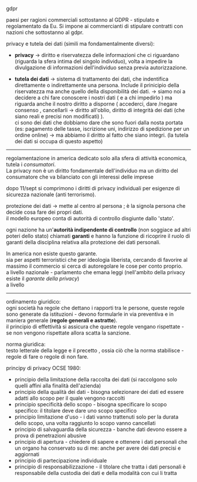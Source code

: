 gdpr


paesi per ragioni commerciali sottostanno al GDPR - stipulato e regolamentato da Eu. Si impone ai commercianti di stipulare contratti con nazioni che sottostanno al gdpr.  


privacy e tutela dei dati (simili ma fondamentalmente diversi):  

- **privacy** -> diritto e riservatezza delle informazioni che ci riguardano  (riguarda la sfera intima del singolo individuo), volta a impedire la divulgazione di informazioni dell'individuo senza previa autorizzazione.  

- **tutela dei dati** -> sistema di trattamento dei dati, che indentifica direttamente o indirettamente una persona.  Include il prinicipio della riservatezza ma anche quello della disponibilità dei dati.  -> siamo noi a decidere a chi fare conoscere i nostri dati ( e a chi impedirlo ) ma riguarda anche il nostro diritto a disporne ( accederci, dare /negare consenso , cancellarli -> diritto all'oblio, diritto di integrità dei dati (che siano reali e precisi non modificati) ).  
ci sono dei dati che dobbiamo dare che sono fuori dalla nosta portata (es: pagamento delle tasse, iscrizione uni, indirizzo di spedizione per un ordine online) -> ma abbiamo il diritto al fatto che siano integri. (la tutela dei dati si occupa di questo aspetto)   


--- 

regolamentazione in america dedicato solo alla sfera di attività economica, tutela i _consumatori_.  
La privacy non è un diritto fondamentale dell'individuo ma un diritto del consumatore che va bilanciato con gli interessi delle imprese    

dopo 11/sept si comprimono i diritti di privacy individuali per esigenze di sicurezza nazionale (anti terrorismo).   


protezione dei dati -> mette al centro al persona ; è la signola persona che decide cosa fare dei propri dati.  
il modello europeo conta di autorità di controllo disgiunte dallo 'stato'.  

ogni nazione ha un'**autorità indipendente di controllo** (non soggiace ad altri poteri dello stato) chiamati **garanti** e hanno la funzione di ricoprire il ruolo di garanti della disciplina relativa alla protezione dei dati personali.   

In america non esiste questo garante.  
sia per aspetti terroristici che per ideologia liberista, cercando di favorire al massimo il commercio si cerca di autoregolare le cose per conto proprio.  
a livello nazionale - parlamento che emana leggi (nell'ambito della privacy esiste il _garante della privacy_)   
a livello 

--- 


ordinamento giuridico:  
ogni società ha regole che dettano i rapporti tra le persone, queste regole sono generate da istituzioni - devono formularle in via preventiva e in maniera generale (**regole generali e astratte**).   
il principio di effettività si assicura che queste regole vengano rispettate - se non vengono rispettate allora scatta la sanzione.   




norma giuridica:    
testo letterale della legge e il precetto , ossia ciò che la norma stabilisce - regole di fare o regole di non fare.  


principy di privacy OCSE 1980:  
- principio della limitazione della raccolta dei dati (si raccolgono solo quelli affini alla finalità dell'azienda)  
- principio della qualità dei dati - bisogna selezionare dei dati ed essere adatti allo scopo per il quale vengono raccolti 
- principio specificità dello scopo - bisogna specificare lo scopo specifico: il titolare deve dare uno scopo specifico 
- principio limitazione d'uso -  i dati vanno trattenuti solo per la durata dello scopo, una volta raggiunto lo scopo vanno cancellati  
- principio di salvaguardia della sicurezza - banche dati devono essere a prova di penetrazioni abusive 
- principio di apertura - chiedere di sapere e ottenere i dati personali che un organo ha conservato su di me: anche per avere dei dati precisi e aggiornati 
- principio di partecipazione individuale
- principio di responsabilizzazione - il titolare che tratta i dati personali è responsabile della custodia dei dati e della modalità con cui li tratta  


